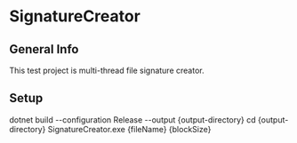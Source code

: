 ﻿# SignatureCreator

## General Info
This test project is multi-thread file signature creator.

## Setup
dotnet build --configuration Release --output {output-directory}
cd {output-directory}
SignatureCreator.exe {fileName} {blockSize}